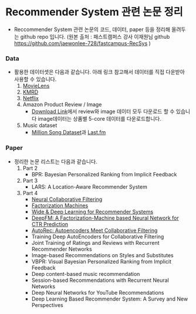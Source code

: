# Recommender System 관련 논문 정리

- Reccommender System 관련 논문의 코드, 데이터, paper 등을 정리해 올려두는 github repo 입니다. 
(원본 출처 : 패스트캠퍼스 강사 이재원님 github https://github.com/jaewonlee-728/fastcampus-RecSys ) 

### Data
- 활용한 데이터셋은 다음과 같습니다. 아래 링크 참고해서 데이터를 직접 다운받아 사용할 수 있습니다.
    1. [MovieLens](https://grouplens.org/datasets/movielens/)
    2. [KMRD](https://github.com/lovit/kmrd)
    3. [Netflix](https://archive.org/details/nf_prize_dataset.tar)
    4. Amazon Product Review / Image
        - [Download Link]((https://nijianmo.github.io/amazon/index.html))에서 review와 image 데이터 모두 다운로드 할 수 있습니다 image데이터는 상품별 5-core 데이터를 다운로드합니다.
    5. Music dataset
        - [Million Song Dataset](http://millionsongdataset.com/)과 [Last.fm](http://millionsongdataset.com/lastfm/#getting)

### Paper
- 정리한 논문 리스트는 다음과 같습니다.
    1. Part 2
        - BPR: Bayesian Personalized Ranking from Implicit Feedback
    2. Part 3
        - LARS: A Location-Aware Recommender System
    3. Part 4
        - [Neural Collaborative Filtering](/03-Recommender-System-DeepLearning/03-Neural_Collaborative_Filtering.ipynb)
        - [Factorization Machines](/03-Recommender-System-DeepLearning/02-Factorization_Machine.ipynb)
        - [Wide & Deep Learning for Recommender Systems](/03-Recommender-System-DeepLearning/04-Wide_And_Deep_Learning.ipynb)
        - [DeepFM: A Factorization-Machine based Neural Network for CTR Prediction](/03-Recommender-System-DeepLearning/05-Deep_FM.ipynb)
        - [AutoRec: Autoencoders Meet Collaborative Filtering](/03-Recommender-System-DeepLearning/06-AutoEncoders_Meet_Collaborative_Filtering.ipynb)
        - Training Deep AutoEncoders for Collaborative Filtering
        - Joint Training of Ratings and Reviews with Recurrent Recommender Networks
        - Image-based Recommendations on Styles and Substitutes
        - VBPR: Visual Bayesian Personalized Ranking from Implicit Feedback
        - Deep content-based music recommendation
        - Session-based Recommendations with Recurrent Neural Networks
        - Deep Neural Networks for YouTube Recommendations
        - Deep Learning Based Recommender System: A Survey and New Perspectives
